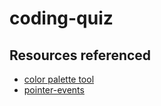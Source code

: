 # coding-quiz

## Resources referenced
- [color palette tool](https://coolors.co/fab9b9-e5d4c0-c5decd-a1e8cc-495159)
- [pointer-events](https://developer.mozilla.org/en-US/docs/Web/CSS/pointer-events)
